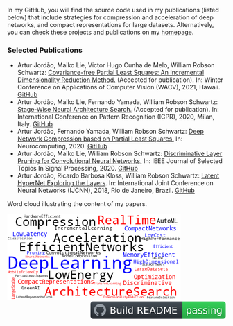 In my GitHub, you will find the source code used in my publications (listed below) that include strategies for compression and acceleration of deep networks, and compact representations for large datasets. Alternatively, you can check these projects and publications on my [homepage](https://homepages.dcc.ufmg.br/~arturjordao/).

<!--
<img src="Figures/1.png" width="40%"/> <img src="Figures/2.png" width="40%"/>
-->

### Selected Publications
* Artur Jordão, Maiko Lie, Victor Hugo Cunha de Melo, William Robson Schwartz: [Covariance-free Partial Least Squares: An Incremental Dimensionality Reduction Method.](https://arxiv.org/pdf/1910.02319.pdf) (Accepted for publication).
In: Winter Conference on Applications of Computer Vision (WACV), 2021, Hawaii. [GitHub](https://github.com/arturjordao/IncrementalDimensionalityReduction)
* Artur Jordão, Maiko Lie, Fernando Yamada, William Robson Schwartz: [Stage-Wise Neural Architecture Search.](https://arxiv.org/pdf/2004.11178.pdf) (Accepted for publication). 
In: International Conference on Pattern Recognition (ICPR), 2020, Milan, Italy. [GitHub](https://github.com/arturjordao/StageWiseArchitectureSearch)
* Artur Jordão, Fernando Yamada, William Robson Schwartz: [Deep Network Compression based on Partial Least Squares.](https://homepages.dcc.ufmg.br/~arturjordao/Files/Papers/Neurocomputing_2019.pdf) 
In: Neurocomputing, 2020. [GitHub](https://github.com/arturjordao/PruningNeuralNetworks)
* Artur Jordão, Maiko Lie, William Robson Schwartz: [Discriminative Layer Pruning for Convolutional Neural Networks.](https://homepages.dcc.ufmg.br/~arturjordao/Files/Papers/JSTSP_2019.pdf) 
In: IEEE Journal of Selected Topics In Signal Processing, 2020. [GitHub](https://github.com/arturjordao/DepthWisePruning)
* Artur Jordão, Ricardo Barbosa Kloss, William Robson Schwartz: [Latent HyperNet Exploring the Layers](https://homepages.dcc.ufmg.br/~arturjordao/Files/Papers/IJCNN_2018.pdf). In: International Joint Conference on Neural Networks (IJCNN), 2018, Rio de Janeiro, Brazil. [GitHub](https://github.com/arturjordao/LatentHyperNet)

Word cloud illustrating the content of my papers.

<img src="https://github.com/arturjordao/arturjordao/blob/master/Figures/wordCloud2.png">

<img src="https://github.com/arturjordao/arturjordao/blob/master/Figures/badge.svg" alt="Build README" align="right">

